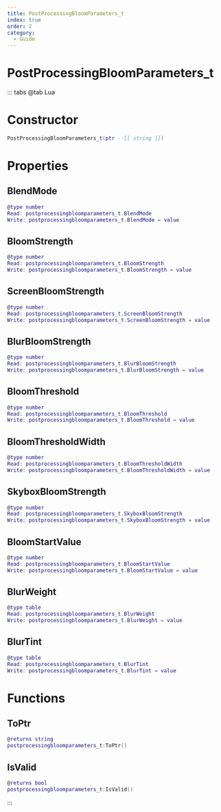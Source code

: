 ```yaml
---
title: PostProcessingBloomParameters_t
index: true
order: 2
category:
  - Guide
---
```


# PostProcessingBloomParameters_t

::: tabs
@tab Lua
# Constructor
```lua
PostProcessingBloomParameters_t(ptr --[[ string ]])
```
# Properties
## BlendMode 
```lua
@type number
Read: postprocessingbloomparameters_t.BlendMode
Write: postprocessingbloomparameters_t.BlendMode = value
```
## BloomStrength 
```lua
@type number
Read: postprocessingbloomparameters_t.BloomStrength
Write: postprocessingbloomparameters_t.BloomStrength = value
```
## ScreenBloomStrength 
```lua
@type number
Read: postprocessingbloomparameters_t.ScreenBloomStrength
Write: postprocessingbloomparameters_t.ScreenBloomStrength = value
```
## BlurBloomStrength 
```lua
@type number
Read: postprocessingbloomparameters_t.BlurBloomStrength
Write: postprocessingbloomparameters_t.BlurBloomStrength = value
```
## BloomThreshold 
```lua
@type number
Read: postprocessingbloomparameters_t.BloomThreshold
Write: postprocessingbloomparameters_t.BloomThreshold = value
```
## BloomThresholdWidth 
```lua
@type number
Read: postprocessingbloomparameters_t.BloomThresholdWidth
Write: postprocessingbloomparameters_t.BloomThresholdWidth = value
```
## SkyboxBloomStrength 
```lua
@type number
Read: postprocessingbloomparameters_t.SkyboxBloomStrength
Write: postprocessingbloomparameters_t.SkyboxBloomStrength = value
```
## BloomStartValue 
```lua
@type number
Read: postprocessingbloomparameters_t.BloomStartValue
Write: postprocessingbloomparameters_t.BloomStartValue = value
```
## BlurWeight 
```lua
@type table
Read: postprocessingbloomparameters_t.BlurWeight
Write: postprocessingbloomparameters_t.BlurWeight = value
```
## BlurTint 
```lua
@type table
Read: postprocessingbloomparameters_t.BlurTint
Write: postprocessingbloomparameters_t.BlurTint = value
```
# Functions
## ToPtr
```lua
@returns string
postprocessingbloomparameters_t:ToPtr()
```
## IsValid
```lua
@returns bool
postprocessingbloomparameters_t:IsValid()
```

:::